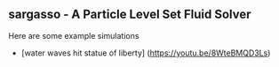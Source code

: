 ## sargasso - A Particle Level Set Fluid Solver

Here are some example simulations

- [water waves hit statue of liberty] (https://youtu.be/8WteBMQD3Ls)